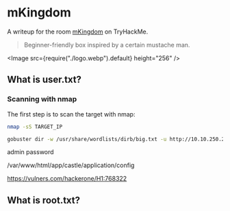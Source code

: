 # mKingdom

A writeup for the room [mKingdom](https://tryhackme.com/room/mkingdom) on TryHackMe.

> Beginner-friendly box inspired by a certain mustache man.

<Image src={require("./logo.webp").default} height="256" />

## What is user.txt?

### Scanning with nmap

The first step is to scan the target with nmap:

```sh
nmap -sS TARGET_IP
```

```sh
gobuster dir -w /usr/share/wordlists/dirb/big.txt -u http://10.10.250.210:85
```

admin password

/var/www/html/app/castle/application/config

https://vulners.com/hackerone/H1:768322

## What is root.txt?
